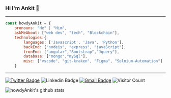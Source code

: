 ### Hi I'm Ankit 👋
---
<!--
**howdyAnkit/howdyAnkit** is a ✨ _special_ ✨ repository because its `README.md` (this file) appears on your GitHub profile.



Here are some ideas to get you started:

- 🔭 I’m currently working on ...
- 🌱 I’m currently learning ...
- 👯 I’m looking to collaborate on ...
- 🤔 I’m looking for help with ...
- 💬 Ask me about ...
- 📫 How to reach me: ...
- 😄 Pronouns: ...
- ⚡ Fun fact: ...
-->

```javascript
const howdyAnkit = {
    pronouns: "He" | "Him",
    askMeAbout: ["web dev", "tech", "Blockchain"],
    technologies:{
        languages: ['Javascript', 'Java', 'Python'],
        backEnd: ["nodejs", "express", "javaScript"],
        fronEnd: ["angular","Bootstrap","Jquery"],
        database: ["mongo","mySql"],
        misc: ["vscode", "git-kraken", "Figma", "Selnium-Automation"]
    }
```

---

[![Twitter Badge](https://img.shields.io/badge/-howdy_ankit-1ca0f1?style=flat-square&logo=twitter&logoColor=white&link=https://twitter.com/howdy_ankit)](https://twitter.com/howdy_ankit) 
![Linkedin Badge](https://img.shields.io/badge/Ankitpal-blue?style=flat-square&logo=Linkedin&logoColor=white&link=https://www.linkedin.com/in/ankit-pal-632a72109/)
[![Gmail Badge](https://img.shields.io/badge/-palankit35@gmail.com-c14438?style=flat-square&logo=Gmail&logoColor=white&link=mailto:palankit35@gmail.com)](mailto:palankit35@gmail.com)
![Visitor Count](https://profile-counter.glitch.me/howdyAnkit/count.svg)




<!-- <button class="button-save large" >Big Fat Button</button><button class="button-save large">Big Fat Button</button> -->

![howdyAnkit's github stats](https://github-readme-stats.vercel.app/api?username=howdyAnkit&show_icons=true)

